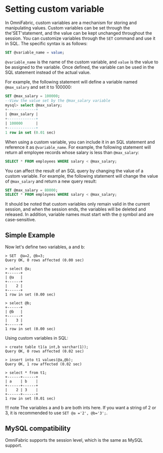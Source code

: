# Setting custom variable

In OmniFabric, custom variables are a mechanism for storing and manipulating values. Custom variables can be set through the the'SET'statement, and the value can be kept unchanged throughout the session. You can customize variables through the `SET` command and use it in SQL. The specific syntax is as follows:

```sql
SET @variable_name = value;
```

`@variable_name` is the name of the custom variable, and `value` is the value to be assigned to the variable. Once defined, the variable can be used in the SQL statement instead of the actual value.

For example, the following statement will define a variable named `@max_salary` and set it to 100000:

```sql
SET @max_salary = 100000;
--View the value set by the @max_salary variable
mysql> select @max_salary;
+-------------+
| @max_salary |
+-------------+
| 100000      |
+-------------+
1 row in set (0.01 sec)
```

When using a custom variable, you can include it in an SQL statement and reference it as `@variable_name`. For example, the following statement will return all employee records whose salary is less than `@max_salary`:

```sql
SELECT * FROM employees WHERE salary < @max_salary;
```

You can affect the result of an SQL query by changing the value of a custom variable. For example, the following statement will change the value of `@max_salary` and return a new query result:

```sql
SET @max_salary = 80000;
SELECT * FROM employees WHERE salary < @max_salary;
```

It should be noted that custom variables only remain valid in the current session, and when the session ends, the variables will be deleted and released. In addition, variable names must start with the `@` symbol and are case-sensitive.

## Simple Example

Now let's define two variables, a and b:

```
> SET  @a=2, @b=3;
Query OK, 0 rows affected (0.00 sec)

> select @a;
+------+
| @a   |
+------+
|    2 |
+------+
1 row in set (0.00 sec)

> select @b;
+------+
| @b   |
+------+
|    3 |
+------+
1 row in set (0.00 sec)
```

Using custom variables in SQL:

```
> create table t1(a int,b varchar(1));
Query OK, 0 rows affected (0.02 sec)

> insert into t1 values(@a,@b);
Query OK, 1 row affected (0.02 sec)

> select * from t1;
+------+------+
| a    | b    |
+------+------+
|    2 | 3    |
+------+------+
1 row in set (0.01 sec)
```

!!! note
    The variables a and b are both ints here. If you want a string of 2 or 3, it is recommended to use `SET @a ='2', @b='3';`.

## MySQL compatibility

OmniFabric supports the session level, which is the same as MySQL support.
